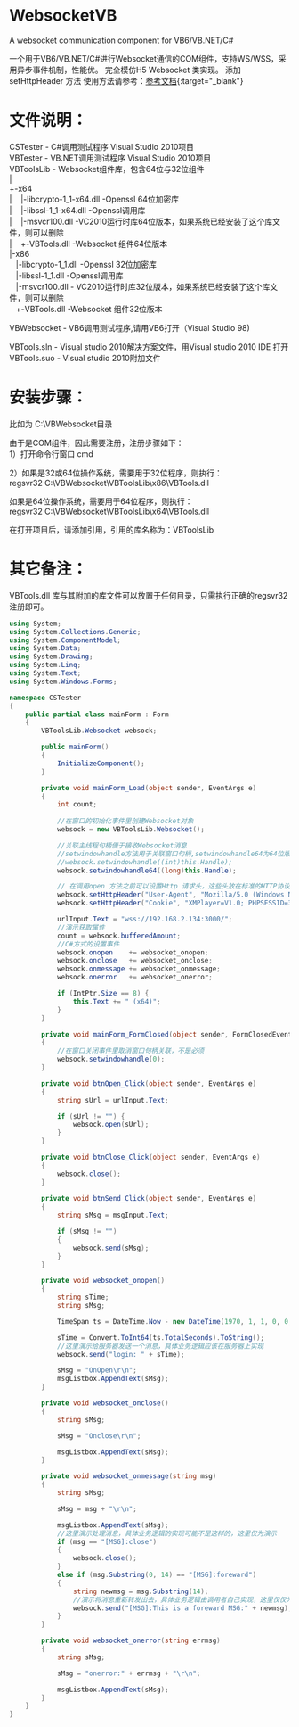 # WebsocketVB
A websocket communication component for VB6/VB.NET/C#

一个用于VB6/VB.NET/C#进行Websocket通信的COM组件，支持WS/WSS，采用异步事件机制，性能优。 完全模仿H5 Websocket 类实现。
添加 setHttpHeader 方法
使用方法请参考：[参考文档](https://blog.csdn.net/ababab12345/article/details/114006605?csdn_share_tail=%7B%22type%22%3A%22blog%22%2C%22rType%22%3A%22article%22%2C%22rId%22%3A%22114006605%22%2C%22source%22%3A%22ababab12345%22%7D){:target="_blank"}


# 文件说明：  
CSTester - C#调用测试程序 Visual Studio 2010项目  
VBTester - VB.NET调用测试程序 Visual Studio 2010项目  
VBToolsLib - Websocket组件库，包含64位与32位组件  
  |  
  +-x64  
  | &nbsp;&nbsp; |-libcrypto-1_1-x64.dll -Openssl 64位加密库  
  | &nbsp;&nbsp; |-libssl-1_1-x64.dll -Openssl调用库  
  | &nbsp;&nbsp; |-msvcr100.dll -VC2010运行时库64位版本，如果系统已经安装了这个库文件，则可以删除  
  | &nbsp;&nbsp; +-VBTools.dll -Websocket 组件64位版本  
  |-x86  
    &nbsp;&nbsp; |-libcrypto-1_1.dll -Openssl 32位加密库  
    &nbsp;&nbsp; |-libssl-1_1.dll -Openssl调用库  
    &nbsp;&nbsp; |-msvcr100.dll - VC2010运行时库32位版本，如果系统已经安装了这个库文件，则可以删除  
    &nbsp;&nbsp; +-VBTools.dll  -Websocket 组件32位版本  
  
VBWebsocket - VB6调用测试程序,请用VB6打开（Visual Studio 98)  
  
VBTools.sln - Visual studio 2010解决方案文件，用Visual studio 2010 IDE 打开  
VBTools.suo - Visual studio 2010附加文件  
  
# 安装步骤： 


比如为 C:\VBWebsocket目录

由于是COM组件，因此需要注册，注册步骤如下：  
1）打开命令行窗口 cmd  

2）如果是32或64位操作系统，需要用于32位程序，则执行：  
regsvr32 C:\VBWebsocket\VBToolsLib\x86\VBTools.dll  

如果是64位操作系统，需要用于64位程序，则执行：  
regsvr32 C:\VBWebsocket\VBToolsLib\x64\VBTools.dll  

在打开项目后，请添加引用，引用的库名称为：VBToolsLib  
  

# 其它备注：  
VBTools.dll 库与其附加的库文件可以放置于任何目录，只需执行正确的regsvr32注册即可。

```cs
using System;
using System.Collections.Generic;
using System.ComponentModel;
using System.Data;
using System.Drawing;
using System.Linq;
using System.Text;
using System.Windows.Forms;

namespace CSTester
{
    public partial class mainForm : Form
    {
        VBToolsLib.Websocket websock;

        public mainForm()
        {
            InitializeComponent();
        }

        private void mainForm_Load(object sender, EventArgs e)
        {
            int count;
            
            //在窗口的初始化事件里创建Websocket对象
            websock = new VBToolsLib.Websocket();

            //关联主线程句柄便于接收Websocket消息
            //setwindowhandle方法用于关联窗口句柄,setwindowhandle64为64位版本，调用其中一个即可
            //websock.setwindowhandle((int)this.Handle);
            websock.setwindowhandle64((long)this.Handle);

            // 在调用open 方法之前可以设置Http 请求头，这些头放在标准的HTTP协议请求头里发送给服务器
            websock.setHttpHeader("User-Agent", "Mozilla/5.0 (Windows NT 10.0; Win64; x64) AppleWebKit/537.36 (KHTML, like Gecko) Chrome/105.0.0.0 Safari/537.36");
            websock.setHttpHeader("Cookie", "XMPlayer=V1.0; PHPSESSID=3nm364h6bu2i80lp4esik5ki56");

            urlInput.Text = "wss://192.168.2.134:3000/";
            //演示获取属性
            count = websock.bufferedAmount;
            //C#方式的设置事件
            websock.onopen    += websocket_onopen;
            websock.onclose   += websocket_onclose;
            websock.onmessage += websocket_onmessage;
            websock.onerror   += websocket_onerror;

            if (IntPtr.Size == 8) {
                this.Text += " (x64)";
            }
        }

        private void mainForm_FormClosed(object sender, FormClosedEventArgs e)
        {
            //在窗口关闭事件里取消窗口句柄关联，不是必须
            websock.setwindowhandle(0);
        }

        private void btnOpen_Click(object sender, EventArgs e)
        {
            string sUrl = urlInput.Text;

            if (sUrl != "") {
                websock.open(sUrl);
            }
        }

        private void btnClose_Click(object sender, EventArgs e)
        {
            websock.close();
        }
        
        private void btnSend_Click(object sender, EventArgs e)
        {
            string sMsg = msgInput.Text;

            if (sMsg != "")
            {
                websock.send(sMsg);
            }
        }

        private void websocket_onopen()
        {
            string sTime;
            string sMsg;

            TimeSpan ts = DateTime.Now - new DateTime(1970, 1, 1, 0, 0, 0, 0);

            sTime = Convert.ToInt64(ts.TotalSeconds).ToString();
            //这里演示给服务器发送一个消息，具体业务逻辑应该在服务器上实现
            websock.send("login: " + sTime);

            sMsg = "OnOpen\r\n";
            msgListbox.AppendText(sMsg);
        }

        private void websocket_onclose()
        {
            string sMsg;

            sMsg = "Onclose\r\n";

            msgListbox.AppendText(sMsg);
        }

        private void websocket_onmessage(string msg)
        {
            string sMsg;

            sMsg = msg + "\r\n";

            msgListbox.AppendText(sMsg);
            //这里演示处理消息，具体业务逻辑的实现可能不是这样的，这里仅为演示
            if (msg == "[MSG]:close")
            {
                websock.close();
            }
            else if (msg.Substring(0, 14) == "[MSG]:foreward")
            {
                string newmsg = msg.Substring(14);
                //演示将消息重新转发出去，具体业务逻辑由调用者自己实现，这里仅仅为演示
                websock.send("[MSG]:This is a foreward MSG:" + newmsg);
            }
        }

        private void websocket_onerror(string errmsg)
        {
            string sMsg;

            sMsg = "onerror:" + errmsg + "\r\n";

            msgListbox.AppendText(sMsg);
        }
    }
}
```
